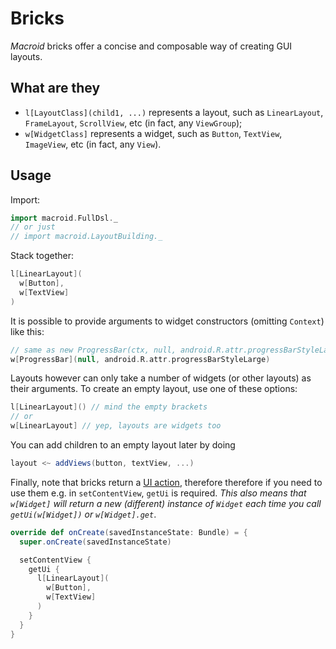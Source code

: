 # Bricks

*Macroid* bricks offer a concise and composable way of creating GUI layouts.

## What are they

* `l[LayoutClass](child1, ...)` represents a layout, such as `LinearLayout`, `FrameLayout`, `ScrollView`, etc (in fact, any `ViewGroup`);
* `w[WidgetClass]` represents a widget, such as `Button`, `TextView`, `ImageView`, etc (in fact, any `View`).

## Usage

Import:

```scala
import macroid.FullDsl._
// or just
// import macroid.LayoutBuilding._
```

Stack together:

```scala
l[LinearLayout](
  w[Button],
  w[TextView]
)
```

It is possible to provide arguments to widget constructors (omitting `Context`) like this:

```scala
// same as new ProgressBar(ctx, null, android.R.attr.progressBarStyleLarge)
w[ProgressBar](null, android.R.attr.progressBarStyleLarge)
```

Layouts however can only take a number of widgets (or other layouts) as their arguments. To
create an empty layout, use one of these options:

```scala
l[LinearLayout]() // mind the empty brackets
// or
w[LinearLayout] // yep, layouts are widgets too
```

You can add children to an empty layout later by doing

```scala
layout <~ addViews(button, textView, ...)
```

Finally, note that bricks return a [UI action](UiActions.html), therefore therefore
if you need to use them e.g. in `setContentView`,
`getUi` is required. *This also means that `w[Widget]` will
return a new (different) instance of `Widget` each time you call `getUi(w[Widget])` or `w[Widget].get`*.

```scala
override def onCreate(savedInstanceState: Bundle) = {
  super.onCreate(savedInstanceState)

  setContentView {
    getUi {
      l[LinearLayout](
        w[Button],
        w[TextView]
      )
    }
  }
}
```






